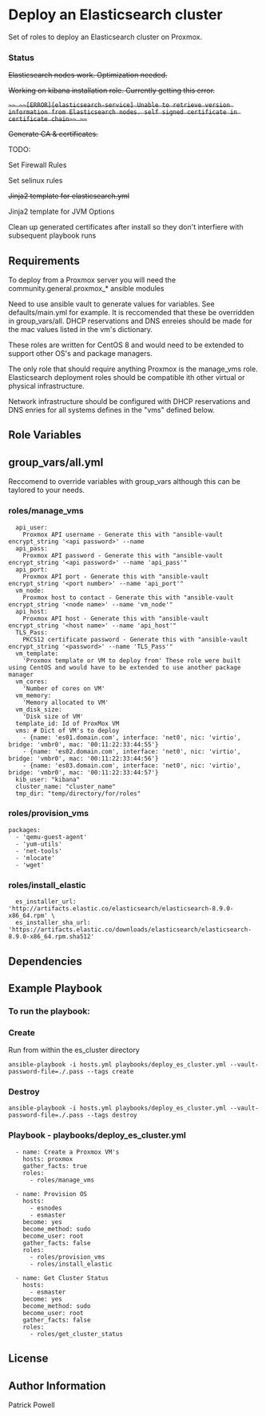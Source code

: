 Deploy an Elasticsearch cluster
=========

Set of roles to deploy an Elasticsearch cluster on Proxmox.

### Status
~~Elasticsearch nodes work.  Optimization needed.~~

~~Working on kibana installation role.  Currently getting this error.~~

~~```~~
~~[ERROR][elasticsearch-service] Unable to retrieve version information from Elasticsearch nodes. self signed certificate in certificate chain~~
~~```~~

~~Generate CA & certificates.~~


TODO:

Set Firewall Rules

Set selinux rules

~~Jinja2 template for elasticsearch.yml~~

Jinja2 template for JVM Options

Clean up generated certificates after install so they don't interfiere with subsequent playbook runs

Requirements
------------
To deploy from a Proxmox server you will need the community.general.proxmox_* ansible modules

Need to use ansible vault to generate values for variables.  See defaults/main.yml for example.  It is reccomended that these be overridden in group_vars/all.
DHCP reservations and DNS enreies should be made for the mac values listed in the vm's dictionary.

These roles are written for CentOS 8 and would need to be extended to support other OS's and package managers.

The only role that should require anything Proxmox is the manage_vms role.  Elasticsearch deployment roles should be compatible ith other virtual or physical infrastructure.

Network infrastructure should be configured with DHCP reservations and DNS enries for all systems defines in the "vms" defined below.  

Role Variables
--------------
## group_vars/all.yml

Reccomend to override variables with group_vars although this can be taylored to your needs.

### roles/manage_vms

```
  api_user:
    Proxmox API username - Generate this with "ansible-vault encrypt_string '<api password>' --name
  api_pass:
    Proxmox API password - Generate this with "ansible-vault encrypt_string '<api password>' --name 'api_pass'"
  api_port:
    Proxmox API port - Generate this with "ansible-vault encrypt_string '<port number>' --name 'api_port'"
  vm_node:
    Proxmox host to contact - Generate this with "ansible-vault encrypt_string '<node name>' --name 'vm_node'"
  api_host: 
    Proxmox API host - Generate this with "ansible-vault encrypt_string '<host name>' --name 'api_host'"
  TLS_Pass:
    PKCS12 certificate password - Generate this with "ansible-vault encrypt_string '<password>' --name 'TLS_Pass'"
  vm_template: 
    'Proxmox template or VM to deploy from' These role were built using CentOS and would have to be extended to use another package manager
  vm_cores: 
    'Number of cores on VM'
  vm_memory:
    'Memory allocated to VM'
  vm_disk_size:
    'Disk size of VM'
  template_id: Id of ProxMox VM
  vms: # Dict of VM's to deploy
    - {name: 'es01.domain.com', interface: 'net0', nic: 'virtio', bridge: 'vmbr0', mac: '00:11:22:33:44:55'}
    - {name: 'es02.domain.com', interface: 'net0', nic: 'virtio', bridge: 'vmbr0', mac: '00:11:22:33:44:56'}
    - {name: 'es03.domain.com', interface: 'net0', nic: 'virtio', bridge: 'vmbr0', mac: '00:11:22:33:44:57'}
  kib_user: "kibana"
  cluster_name: "cluster_name"
  tmp_dir: "temp/directory/for/roles" 
```

### roles/provision_vms
  ```
  packages:
    - 'qemu-guest-agent'
    - 'yum-utils'
    - 'net-tools'
    - 'mlocate'
    - 'wget'
```

### roles/install_elastic
```
  es_installer_url: 'http://artifacts.elastic.co/elasticsearch/elasticsearch-8.9.0-x86_64.rpm' \
  es_installer_sha_url: 'https://artifacts.elastic.co/downloads/elasticsearch/elasticsearch-8.9.0-x86_64.rpm.sha512' 
```

Dependencies
------------

Example Playbook
----------------
### To run the playbook:
### Create

Run from within the es_cluster directory

```
ansible-playbook -i hosts.yml playbooks/deploy_es_cluster.yml --vault-password-file=./.pass --tags create
```

### Destroy
```
ansible-playbook -i hosts.yml playbooks/deploy_es_cluster.yml --vault-password-file=./.pass --tags destroy
```

### Playbook - playbooks/deploy_es_cluster.yml
```
  - name: Create a Proxmox VM's
    hosts: proxmox
    gather_facts: true
    roles:
      - roles/manage_vms
      
  - name: Provision OS
    hosts: 
      - esnodes
      - esmaster
    become: yes
    become_method: sudo
    become_user: root
    gather_facts: false
    roles:
      - roles/provision_vms
      - roles/install_elastic
  
  - name: Get Cluster Status
    hosts: 
      - esmaster
    become: yes
    become_method: sudo
    become_user: root
    gather_facts: false
    roles:
      - roles/get_cluster_status
```
License
-------


Author Information
------------------

Patrick Powell